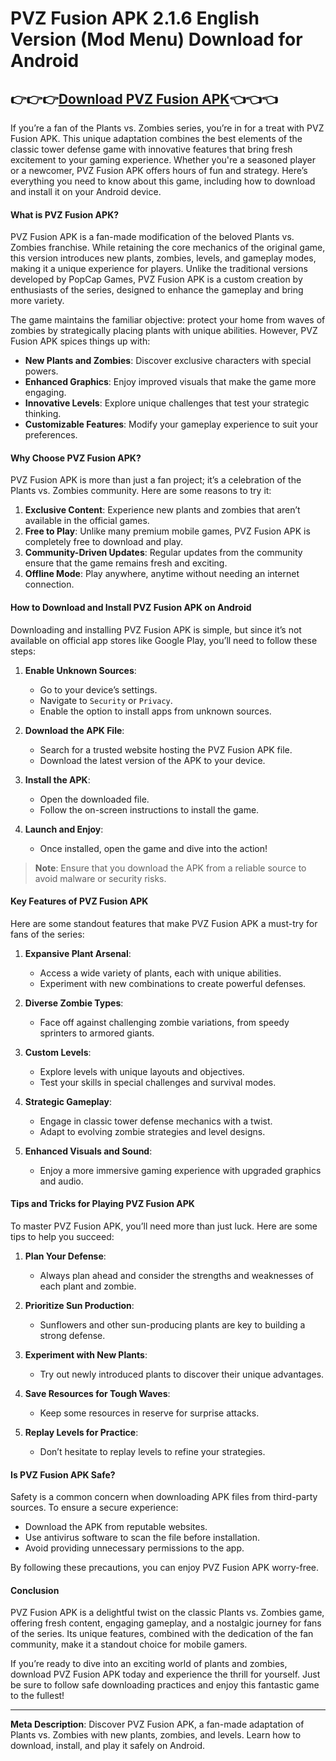 # PVZ Fusion APK 2.1.6 English Version (Mod Menu) Download for Android

## 👉👉👉[Download PVZ Fusion APK](https://modcombo.com/pvz-fusion.html)👈👈👈

If you’re a fan of the Plants vs. Zombies series, you’re in for a treat with PVZ Fusion APK. This unique adaptation combines the best elements of the classic tower defense game with innovative features that bring fresh excitement to your gaming experience. Whether you're a seasoned player or a newcomer, PVZ Fusion APK offers hours of fun and strategy. Here’s everything you need to know about this game, including how to download and install it on your Android device.

#### What is PVZ Fusion APK?
PVZ Fusion APK is a fan-made modification of the beloved Plants vs. Zombies franchise. While retaining the core mechanics of the original game, this version introduces new plants, zombies, levels, and gameplay modes, making it a unique experience for players. Unlike the traditional versions developed by PopCap Games, PVZ Fusion APK is a custom creation by enthusiasts of the series, designed to enhance the gameplay and bring more variety.

The game maintains the familiar objective: protect your home from waves of zombies by strategically placing plants with unique abilities. However, PVZ Fusion APK spices things up with:

- **New Plants and Zombies**: Discover exclusive characters with special powers.
- **Enhanced Graphics**: Enjoy improved visuals that make the game more engaging.
- **Innovative Levels**: Explore unique challenges that test your strategic thinking.
- **Customizable Features**: Modify your gameplay experience to suit your preferences.

#### Why Choose PVZ Fusion APK?
PVZ Fusion APK is more than just a fan project; it’s a celebration of the Plants vs. Zombies community. Here are some reasons to try it:

1. **Exclusive Content**: Experience new plants and zombies that aren’t available in the official games.
2. **Free to Play**: Unlike many premium mobile games, PVZ Fusion APK is completely free to download and play.
3. **Community-Driven Updates**: Regular updates from the community ensure that the game remains fresh and exciting.
4. **Offline Mode**: Play anywhere, anytime without needing an internet connection.

#### How to Download and Install PVZ Fusion APK on Android
Downloading and installing PVZ Fusion APK is simple, but since it’s not available on official app stores like Google Play, you’ll need to follow these steps:

1. **Enable Unknown Sources**:
   - Go to your device’s settings.
   - Navigate to `Security` or `Privacy`.
   - Enable the option to install apps from unknown sources.

2. **Download the APK File**:
   - Search for a trusted website hosting the PVZ Fusion APK file.
   - Download the latest version of the APK to your device.

3. **Install the APK**:
   - Open the downloaded file.
   - Follow the on-screen instructions to install the game.

4. **Launch and Enjoy**:
   - Once installed, open the game and dive into the action!

> **Note**: Ensure that you download the APK from a reliable source to avoid malware or security risks.

#### Key Features of PVZ Fusion APK

Here are some standout features that make PVZ Fusion APK a must-try for fans of the series:

1. **Expansive Plant Arsenal**:
   - Access a wide variety of plants, each with unique abilities.
   - Experiment with new combinations to create powerful defenses.

2. **Diverse Zombie Types**:
   - Face off against challenging zombie variations, from speedy sprinters to armored giants.

3. **Custom Levels**:
   - Explore levels with unique layouts and objectives.
   - Test your skills in special challenges and survival modes.

4. **Strategic Gameplay**:
   - Engage in classic tower defense mechanics with a twist.
   - Adapt to evolving zombie strategies and level designs.

5. **Enhanced Visuals and Sound**:
   - Enjoy a more immersive gaming experience with upgraded graphics and audio.

#### Tips and Tricks for Playing PVZ Fusion APK
To master PVZ Fusion APK, you’ll need more than just luck. Here are some tips to help you succeed:

1. **Plan Your Defense**:
   - Always plan ahead and consider the strengths and weaknesses of each plant and zombie.

2. **Prioritize Sun Production**:
   - Sunflowers and other sun-producing plants are key to building a strong defense.

3. **Experiment with New Plants**:
   - Try out newly introduced plants to discover their unique advantages.

4. **Save Resources for Tough Waves**:
   - Keep some resources in reserve for surprise attacks.

5. **Replay Levels for Practice**:
   - Don’t hesitate to replay levels to refine your strategies.

#### Is PVZ Fusion APK Safe?
Safety is a common concern when downloading APK files from third-party sources. To ensure a secure experience:

- Download the APK from reputable websites.
- Use antivirus software to scan the file before installation.
- Avoid providing unnecessary permissions to the app.

By following these precautions, you can enjoy PVZ Fusion APK worry-free.

#### Conclusion
PVZ Fusion APK is a delightful twist on the classic Plants vs. Zombies game, offering fresh content, engaging gameplay, and a nostalgic journey for fans of the series. Its unique features, combined with the dedication of the fan community, make it a standout choice for mobile gamers.

If you’re ready to dive into an exciting world of plants and zombies, download PVZ Fusion APK today and experience the thrill for yourself. Just be sure to follow safe downloading practices and enjoy this fantastic game to the fullest!

---

**Meta Description**: Discover PVZ Fusion APK, a fan-made adaptation of Plants vs. Zombies with new plants, zombies, and levels. Learn how to download, install, and play it safely on Android.

